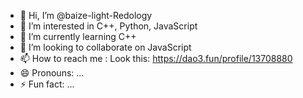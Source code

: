 - 👋 Hi, I’m @baize-light-Redology
- 👀 I’m interested in C++, Python, JavaScript
- 🌱 I’m currently learning C++
- 💞️ I’m looking to collaborate on JavaScript
- 📫 How to reach me : Look this: https://dao3.fun/profile/13708880
- 😄 Pronouns: ...
- ⚡ Fun fact: ...

<!---
baize-light-Redology/baize-light-Redology is a ✨ special ✨ repository because its `README.md` (this file) appears on your GitHub profile.
You can click the Preview link to take a look at your changes.
--->
